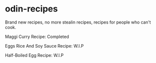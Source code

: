 # odin-recipes

Brand new recipes, no more stealin recipes, recipes for people who can't cook.

Maggi Curry Recipe:
Completed

Eggs Rice And Soy Sauce Recipe: 
W.I.P

Half-Boiled Egg Recipe:
W.I.P

